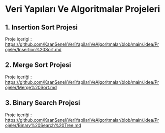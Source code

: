 # Veri Yapıları Ve Algoritmalar Projeleri

## 1. Insertion Sort Projesi

Proje içerigi :
https://github.com/KaanSenel/VeriYapilariVeAlgoritmalar/blob/main/.idea/Projeler/Insertion%20Sort.md

## 2. Merge Sort Projesi

Proje içeriği :
https://github.com/KaanSenel/VeriYapilariVeAlgoritmalar/blob/main/.idea/Projeler/Merge%20Sort.md

## 3. Binary Search Projesi

Proje içeriği : 
https://github.com/KaanSenel/VeriYapilariVeAlgoritmalar/blob/main/.idea/Projeler/Binary%20Search%20Tree.md
